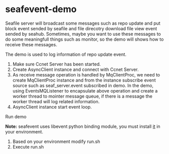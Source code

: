 seafevent-demo
==============

Seafile server will broadcast some messages such as repo update and put block event sended by seafile and file direcotry download file view event sended by seahub. Sometimes, maybe you want to use these messages to do some meaningfull things such as monitor, so the demo will shows how to receive these messages.

The demo is used to log information of repo update event.

1. Make sure Ccnet Server has been started.
2. Create AsyncClient instance and connect with Ccnet Server.
3. As receive message operation is handled by MqClientProc, we need to create MqClientProc instance and from the instance subscribe event source such as seaf_server.event subscribed in demo. In the demo, using EventsMQListener to encapsulate above operation and create a worker thread to mointer message queue, if there is a message the worker thread will log related information.
4. AsyncClient instance start event loop.

Run demo

**Note:** seafevent uses libevent python binding module, you must install [it](https://github.com/haiwen/python-libevent) in your environment.

1. Based on your environment modify run.sh 
2. Execute run.sh
